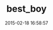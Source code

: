 ---
layout: post
title:  "best_boy"
repo:   "absolventa/best_boy"
date:   2015-02-18 16:58:57
gemurl: https://github.com/absolventa/best_boy
---